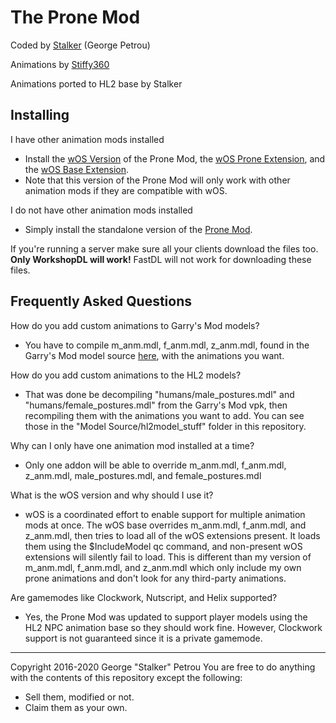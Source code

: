 
# The Prone Mod

Coded by [Stalker]([https://steamcommunity.com/id/your-stalker](https://steamcommunity.com/id/your-stalker)) (George Petrou)

Animations by [Stiffy360](https://steamcommunity.com/id/barnwellewell/)

Animations ported to HL2 base by Stalker

## Installing
I have other animation mods installed
 - Install the [wOS Version](https://steamcommunity.com/sharedfiles/filedetails/?id=775573383) of the Prone Mod, the [wOS Prone Extension](https://steamcommunity.com/workshop/filedetails/?id=918084741), and the [wOS Base Extension](https://steamcommunity.com/workshop/filedetails/?id=757604550).
 - Note that this version of the Prone Mod will only work with other animation mods if they are compatible with wOS.

I do not have other animation mods installed
 - Simply install the standalone version of the [Prone Mod](https://steamcommunity.com/sharedfiles/filedetails/?id=1100368137).

If you're running a server make sure all your clients download the files too. **Only WorkshopDL will work!** FastDL will not work for downloading these files.

## Frequently Asked Questions
How do you add custom animations to Garry's Mod models?
 - You have to compile m_anm.mdl, f_anm.mdl, z_anm.mdl, found in the Garry's Mod model source [here](https://github.com/robotboy655/gmod-animations), with the animations you want.

How do you add custom animations to the HL2 models?
 - That was done be decompiling "humans/male_postures.mdl" and "humans/female_postures.mdl" from the Garry's Mod vpk, then recompiling them with the animations you want to add. You can see those in the "Model Source/hl2model_stuff" folder in this repository.

Why can I only have one animation mod installed at a time?
- Only one addon will be able to override m_anm.mdl, f_anm.mdl, z_anm.mdl, male_postures.mdl, and female_postures.mdl

What is the wOS version and why should I use it?
 - wOS is a coordinated effort to enable support for multiple animation mods at once. The wOS base overrides m_anm.mdl, f_anm.mdl, and z_anm.mdl, then tries to load all of the wOS extensions present. It loads them using the $IncludeModel qc command, and non-present wOS extensions will silently fail to load. This is different than my version of m_anm.mdl, f_anm.mdl, and z_anm.mdl which only include my own prone animations and don't look for any third-party animations.

Are gamemodes like Clockwork, Nutscript, and Helix supported?
 - Yes, the Prone Mod was updated to support player models using the HL2 NPC animation base so they should work fine. However, Clockwork support is not guaranteed since it is a private gamemode.

---
Copyright 2016-2020 George "Stalker" Petrou
You are free to do anything with the contents of this repository except the following:
 - Sell them, modified or not.
 - Claim them as your own.
